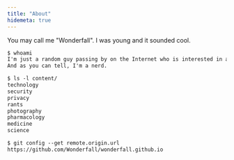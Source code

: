 ```yaml
---
title: "About"
hidemeta: true
---
```


You may call me "Wonderfall". I was young and it sounded cool.

```txt
$ whoami
I'm just a random guy passing by on the Internet who is interested in all kinds of things.
And as you can tell, I'm a nerd.
```

```txt
$ ls -l content/
technology
security
privacy
rants
photography
pharmacology
medicine
science
```

```txt
$ git config --get remote.origin.url
https://github.com/Wonderfall/wonderfall.github.io
```
